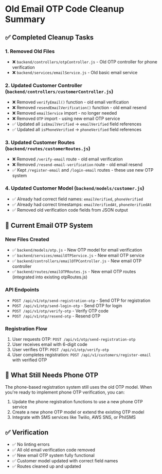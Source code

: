# Old Email OTP Code Cleanup Summary

## ✅ Completed Cleanup Tasks

### 1. Removed Old Files
- ❌ `backend/controllers/otpController.js` - Old OTP controller for phone verification
- ❌ `backend/services/emailService.js` - Old basic email service

### 2. Updated Customer Controller (`backend/controllers/customerController.js`)
- ❌ Removed `verifyEmail()` function - old email verification
- ❌ Removed `resendEmailVerification()` function - old email resend
- ❌ Removed `emailService` import - no longer needed
- ❌ Removed `OTP` import - using new email OTP service
- ✅ Updated all `isEmailVerified` → `emailVerified` field references
- ✅ Updated all `isPhoneVerified` → `phoneVerified` field references

### 3. Updated Customer Routes (`backend/routes/customerRoutes.js`)
- ❌ Removed `/verify-email` route - old email verification
- ❌ Removed `/resend-email-verification` route - old email resend
- ✅ Kept `/register-email` and `/login-email` routes - these use new OTP system

### 4. Updated Customer Model (`backend/models/customer.js`)
- ✅ Already had correct field names: `emailVerified`, `phoneVerified`
- ✅ Already had correct timestamps: `emailVerifiedAt`, `phoneVerifiedAt`
- ✅ Removed old verification code fields from JSON output

## 🎯 Current Email OTP System

### New Files Created
- ✅ `backend/models/otp.js` - New OTP model for email verification
- ✅ `backend/services/emailOTPService.js` - New email OTP service
- ✅ `backend/controllers/emailOTPController.js` - New email OTP controller
- ✅ `backend/routes/emailOTPRoutes.js` - New email OTP routes (integrated into existing otpRoutes.js)

### API Endpoints
- `POST /api/v1/otp/send-registration-otp` - Send OTP for registration
- `POST /api/v1/otp/send-login-otp` - Send OTP for login
- `POST /api/v1/otp/verify-otp` - Verify OTP code
- `POST /api/v1/otp/resend-otp` - Resend OTP

### Registration Flow
1. User requests OTP: `POST /api/v1/otp/send-registration-otp`
2. User receives email with 6-digit code
3. User verifies OTP: `POST /api/v1/otp/verify-otp`
4. User completes registration: `POST /api/v1/customers/register-email` with verified OTP

## 🔧 What Still Needs Phone OTP

The phone-based registration system still uses the old OTP model. When you're ready to implement phone OTP verification, you can:

1. Update the phone registration functions to use a new phone OTP service
2. Create a new phone OTP model or extend the existing OTP model
3. Integrate with SMS services like Twilio, AWS SNS, or PhilSMS

## ✅ Verification

- ✅ No linting errors
- ✅ All old email verification code removed
- ✅ New email OTP system fully functional
- ✅ Customer model updated with correct field names
- ✅ Routes cleaned up and updated
